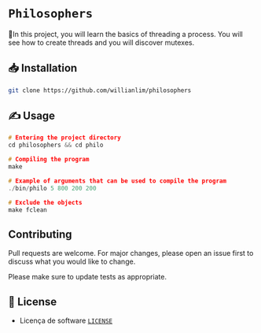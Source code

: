 # `Philosophers`

🤔In this project, you will learn the basics of threading a process. You will see how to create threads and you will discover mutexes.

## 📥 Installation

```bash
git clone https://github.com/willianlim/philosophers
```

## ✍ Usage

```C
# Entering the project directory
cd philosophers && cd philo

# Compiling the program
make

# Example of arguments that can be used to compile the program
./bin/philo 5 800 200 200

# Exclude the objects
make fclean
```


## Contributing
Pull requests are welcome. For major changes, please open an issue first to discuss what you would like to change.

Please make sure to update tests as appropriate.

## 📝 License
- Licença de software [`LICENSE`](https://github.com/willianlim/philosophers/blob/main/LICENSE)
